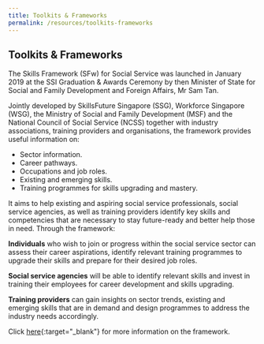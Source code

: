 ```yaml
---
title: Toolkits & Frameworks
permalink: /resources/toolkits-frameworks
---
```

## Toolkits & Frameworks

The Skills Framework (SFw) for Social Service was launched in January 2019 at the SSI Graduation & Awards Ceremony by then Minister of State for Social and Family Development and Foreign Affairs, Mr Sam Tan.   
   
Jointly developed by SkillsFuture Singapore (SSG), Workforce Singapore (WSG), the Ministry of Social and Family Development (MSF) and the National Council of Social Service (NCSS) together with industry associations, training providers and organisations, the framework provides useful information on:
- Sector information.
- Career pathways.
- Occupations and job roles.
- Existing and emerging skills.
- Training programmes for skills upgrading and mastery.   
   
It aims to help existing and aspiring social service professionals, social service agencies, as well as training providers identify key skills and competencies that are necessary to stay future-ready and better help those in need. Through the framework:   
   
**Individuals** who wish to join or progress within the social service sector can assess their career aspirations, identify relevant training programmes to upgrade their skills and prepare for their desired job roles.   
   
**Social service agencies** will be able to identify relevant skills and invest in training their employees for career development and skills upgrading.   
   
**Training providers** can gain insights on sector trends, existing and emerging skills that are in demand and design programmes to address the industry needs accordingly.   
   
Click [here](https://www.skillsfuture.sg/skills-framework/social-service){:target="_blank"} for more information on the framework.   

